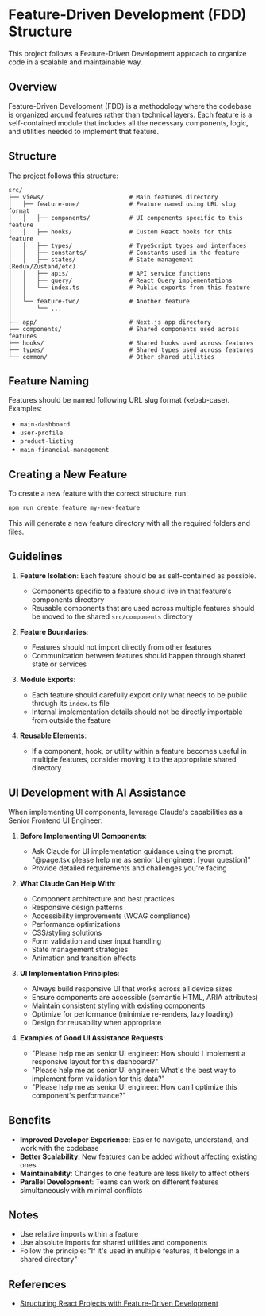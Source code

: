 # Feature-Driven Development (FDD) Structure

This project follows a Feature-Driven Development approach to organize code in a scalable and maintainable way.

## Overview

Feature-Driven Development (FDD) is a methodology where the codebase is organized around features rather than technical layers. Each feature is a self-contained module that includes all the necessary components, logic, and utilities needed to implement that feature.

## Structure

The project follows this structure:

```
src/
├── views/                        # Main features directory
│   ├── feature-one/              # Feature named using URL slug format
│   │   ├── components/           # UI components specific to this feature
│   │   ├── hooks/                # Custom React hooks for this feature
│   │   ├── types/                # TypeScript types and interfaces
│   │   ├── constants/            # Constants used in the feature
│   │   ├── states/               # State management (Redux/Zustand/etc)
│   │   ├── apis/                 # API service functions
│   │   ├── query/                # React Query implementations
│   │   └── index.ts              # Public exports from this feature
│   │
│   └── feature-two/              # Another feature
│       └── ...
│
├── app/                          # Next.js app directory
├── components/                   # Shared components used across features
├── hooks/                        # Shared hooks used across features
├── types/                        # Shared types used across features
└── common/                       # Other shared utilities
```

## Feature Naming

Features should be named following URL slug format (kebab-case). Examples:

- `main-dashboard`
- `user-profile`
- `product-listing`
- `main-financial-management`

## Creating a New Feature

To create a new feature with the correct structure, run:

```bash
npm run create:feature my-new-feature
```

This will generate a new feature directory with all the required folders and files.

## Guidelines

1. **Feature Isolation**: Each feature should be as self-contained as possible.

   - Components specific to a feature should live in that feature's components directory
   - Reusable components that are used across multiple features should be moved to the shared `src/components` directory

2. **Feature Boundaries**:

   - Features should not import directly from other features
   - Communication between features should happen through shared state or services

3. **Module Exports**:

   - Each feature should carefully export only what needs to be public through its `index.ts` file
   - Internal implementation details should not be directly importable from outside the feature

4. **Reusable Elements**:
   - If a component, hook, or utility within a feature becomes useful in multiple features, consider moving it to the appropriate shared directory

## UI Development with AI Assistance

When implementing UI components, leverage Claude's capabilities as a Senior Frontend UI Engineer:

1. **Before Implementing UI Components**:

   - Ask Claude for UI implementation guidance using the prompt: "@page.tsx please help me as senior UI engineer: [your question]"
   - Provide detailed requirements and challenges you're facing

2. **What Claude Can Help With**:

   - Component architecture and best practices
   - Responsive design patterns
   - Accessibility improvements (WCAG compliance)
   - Performance optimizations
   - CSS/styling solutions
   - Form validation and user input handling
   - State management strategies
   - Animation and transition effects

3. **UI Implementation Principles**:

   - Always build responsive UI that works across all device sizes
   - Ensure components are accessible (semantic HTML, ARIA attributes)
   - Maintain consistent styling with existing components
   - Optimize for performance (minimize re-renders, lazy loading)
   - Design for reusability when appropriate

4. **Examples of Good UI Assistance Requests**:
   - "Please help me as senior UI engineer: How should I implement a responsive layout for this dashboard?"
   - "Please help me as senior UI engineer: What's the best way to implement form validation for this data?"
   - "Please help me as senior UI engineer: How can I optimize this component's performance?"

## Benefits

- **Improved Developer Experience**: Easier to navigate, understand, and work with the codebase
- **Better Scalability**: New features can be added without affecting existing ones
- **Maintainability**: Changes to one feature are less likely to affect others
- **Parallel Development**: Teams can work on different features simultaneously with minimal conflicts

## Notes

- Use relative imports within a feature
- Use absolute imports for shared utilities and components
- Follow the principle: "If it's used in multiple features, it belongs in a shared directory"

## References

- [Structuring React Projects with Feature-Driven Development](https://medium.com/@Evelyn.Taylor/structuring-react-projects-with-feature-driven-development-%EF%B8%8F-b671ee898145)
